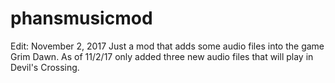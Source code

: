 # phansmusicmod
Edit: November 2, 2017
Just a mod that adds some audio files into the game Grim Dawn.
As of 11/2/17 only added three new audio files that will play in Devil's Crossing.

